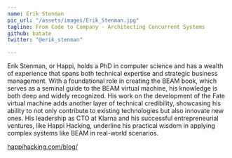 ```yaml
---
name: Erik Stenman
pic_url: "/assets/images/Erik_Stenman.jpg"
tagline: From Code to Company - Architecting Concurrent Systems
github: batate
twitter: "@erik_stenman"

---
```

Erik Stenman, or Happi, holds a PhD in computer science and has a wealth of experience that spans both technical expertise and strategic business management. With a foundational role in creating the BEAM book, which serves as a seminal guide to the BEAM virtual machine, his knowledge is both deep and widely recognized. His work on the development of the Fate virtual machine adds another layer of technical credibility, showcasing his ability to not only contribute to existing technologies but also innovate new ones. His leadership as CTO at Klarna and his successful entrepreneurial ventures, like Happi Hacking, underline his practical wisdom in applying complex systems like BEAM in real-world scenarios.

[happihacking.com/blog/](https://happihacking.com/blog/)
